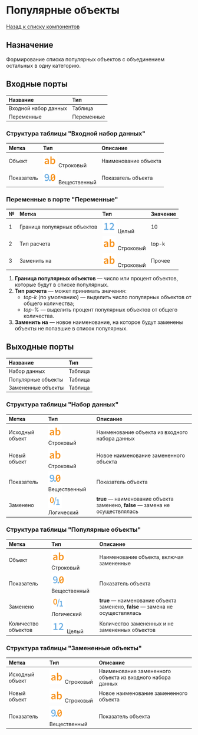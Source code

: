 # Популярные объекты

[Назад к списку компонентов](../README.md)

## Назначение

Формирование списка популярных объектов с объединением остальных в одну категорию.

## Входные порты

| Название              | Тип        |
|:----------------------|:-----------|
| Входной набор данных  | Таблица    |
| Переменные            | Переменные |

### Структура таблицы "Входной набор данных"

| Метка         | Тип                                    | Описание                |
|:--------------|:---------------------------------------|:------------------------|
| Объект        | ![](./img/string.svg) Строковый        | Наименование объекта    |
| Показатель    | ![](./img/realnumber.svg) Вещественный | Показатель объекта      |

### Переменные в порте "Переменные"

| № | Метка                         | Тип                                 | Значение   |
|:--|:------------------------------|:------------------------------------|:-----------|
| 1 | Граница популярных объектов   | ![](./img/integer.svg) Целый        | 10         |
| 2 | Тип расчета                   | ![](./img/string.svg) Строковый     | top-k      |
| 3 | Заменить на                   | ![](./img/string.svg) Строковый     | Прочее     |

1. **Граница популярных объектов** — число или процент объектов, которые будут в списке популярных.
2. **Тип расчета** — может принимать значения:
   * *top-k* (по умолчанию) — выделить число популярных объектов от общего количества;
   * *top-%* — выделить процент популярных объектов от общего количества.
3. **Заменить на** — новое наименование, на которое будут заменены объекты не попавшие в список популярных.

## Выходные порты

| Название              | Тип        |
|:----------------------|:-----------|
| Набор данных          | Таблица    |
| Популярные объекты    | Таблица    |
| Замененные объекты    | Таблица    |

### Структура таблицы "Набор данных"

| Метка             | Тип                                      | Описание                                                                      |
|:------------------|:-----------------------------------------|:------------------------------------------------------------------------------|
| Исходный объект   | ![](./img/string.svg) Строковый          | Наименование объекта из входного набора данных                                |
| Новый объект      | ![](./img/string.svg) Строковый          | Новое наименование замененного объекта                                        |
| Показатель        | ![](./img/realnumber.svg) Вещественный   | Показатель объекта                                                            |
| Заменено          | ![](./img/logical.svg) Логический        | **true** — наименование объекта заменено, **false** — замена не осуществлялась|

### Структура таблицы "Популярные объекты"

| Метка               | Тип                                      | Описание                                                                             |
|:--------------------|:-----------------------------------------|:-------------------------------------------------------------------------------------|
| Объект              | ![](./img/string.svg) Строковый          | Наименование объекта, включая замененные                                             |
| Показатель          | ![](./img/realnumber.svg) Вещественный   | Показатель объекта                                                                   |
| Заменено            | ![](./img/logical.svg) Логический        | **true** — наименование объекта заменено, **false** — замена не осуществлялась       |
| Количество объектов | ![](./img/integer.svg) Целый             | Количество замененных и не замененных объектов                                       |

### Структура таблицы "Замененные объекты"

| Метка             | Тип                                      | Описание                                                     |
|:------------------|:-----------------------------------------|:-------------------------------------------------------------|
| Исходный объект   | ![](./img/string.svg) Строковый          | Наименование замененного объекта из входного набора данных   |
| Новый объект      | ![](./img/string.svg) Строковый          | Новое наименование замененного объекта                       |
| Показатель        | ![](./img/realnumber.svg) Вещественный   | Показатель объекта                                           |